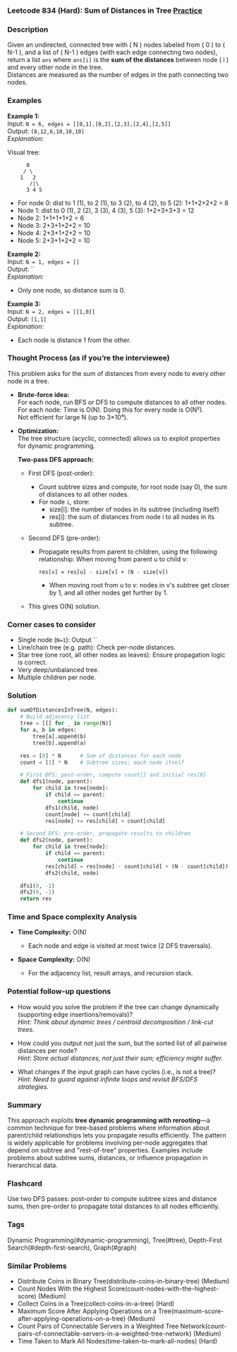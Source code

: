 ### Leetcode 834 (Hard): Sum of Distances in Tree [Practice](https://leetcode.com/problems/sum-of-distances-in-tree)

### Description  
Given an undirected, connected tree with \( N \) nodes labeled from \( 0 \) to \( N-1 \), and a list of \( N-1 \) edges (with each edge connecting two nodes), return a list `ans` where `ans[i]` is the **sum of the distances** between node \( i \) and every other node in the tree.  
Distances are measured as the number of edges in the path connecting two nodes.

### Examples  

**Example 1:**  
Input: `N = 6, edges = [[0,1],[0,2],[2,3],[2,4],[2,5]]`  
Output: `[8,12,6,10,10,10]`  
*Explanation:*

Visual tree:
```
      0
     / \
    1   2
       /|\
      3 4 5
```
- For node 0: dist to 1 (1), to 2 (1), to 3 (2), to 4 (2), to 5 (2): 1+1+2+2+2 = 8
- Node 1: dist to 0 (1), 2 (2), 3 (3), 4 (3), 5 (3): 1+2+3+3+3 = 12
- Node 2: 1+1+1+1+2 = 6
- Node 3: 2+3+1+2+2 = 10
- Node 4: 2+3+1+2+2 = 10
- Node 5: 2+3+1+2+2 = 10

**Example 2:**  
Input: `N = 1, edges = []`  
Output: ``  
*Explanation:*
- Only one node, so distance sum is 0.

**Example 3:**  
Input: `N = 2, edges = [[1,0]]`  
Output: `[1,1]`  
*Explanation:*
- Each node is distance 1 from the other.

### Thought Process (as if you’re the interviewee)  
This problem asks for the sum of distances from every node to every other node in a tree.

- **Brute-force idea:**  
  For each node, run BFS or DFS to compute distances to all other nodes.  
  For each node: Time is O(N). Doing this for every node is O(N²).  
  Not efficient for large N (up to 3×10⁴).

- **Optimization:**  
  The tree structure (acyclic, connected) allows us to exploit properties for dynamic programming.

  **Two-pass DFS approach:**
  - First DFS (post-order):  
    - Count subtree sizes and compute, for root node (say 0), the sum of distances to all other nodes.
    - For node `i`, store:
      - size[i]: the number of nodes in its subtree (including itself)
      - res[i]: the sum of distances from node i to all nodes in its subtree.

  - Second DFS (pre-order):  
    - Propagate results from parent to children, using the following relationship:
      When moving from parent u to child v:
      ```
      res[v] = res[u] - size[v] + (N - size[v])
      ```
      - When moving root from u to v: nodes in v's subtree get closer by 1, and all other nodes get further by 1.

  - This gives O(N) solution.

### Corner cases to consider  
- Single node (`N=1`): Output ``
- Line/chain tree (e.g. path): Check per-node distances.
- Star tree (one root, all other nodes as leaves): Ensure propagation logic is correct.
- Very deep/unbalanced tree.
- Multiple children per node.

### Solution

```python
def sumOfDistancesInTree(N, edges):
    # Build adjacency list
    tree = [[] for _ in range(N)]
    for a, b in edges:
        tree[a].append(b)
        tree[b].append(a)

    res = [0] * N      # Sum of distances for each node
    count = [1] * N    # Subtree sizes; each node itself

    # First DFS: post-order, compute count[] and initial res[0]
    def dfs1(node, parent):
        for child in tree[node]:
            if child == parent:
                continue
            dfs1(child, node)
            count[node] += count[child]
            res[node] += res[child] + count[child]

    # Second DFS: pre-order, propagate results to children
    def dfs2(node, parent):
        for child in tree[node]:
            if child == parent:
                continue
            res[child] = res[node] - count[child] + (N - count[child])
            dfs2(child, node)

    dfs1(0, -1)
    dfs2(0, -1)
    return res
```

### Time and Space complexity Analysis  

- **Time Complexity:** O(N)  
  - Each node and edge is visited at most twice (2 DFS traversals).

- **Space Complexity:** O(N)  
  - For the adjacency list, result arrays, and recursion stack.

### Potential follow-up questions  

- How would you solve the problem if the tree can change dynamically (supporting edge insertions/removals)?  
  *Hint: Think about dynamic trees / centroid decomposition / link-cut trees.*

- How could you output not just the sum, but the sorted list of all pairwise distances per node?  
  *Hint: Store actual distances, not just their sum; efficiency might suffer.*

- What changes if the input graph can have cycles (i.e., is not a tree)?  
  *Hint: Need to guard against infinite loops and revisit BFS/DFS strategies.*

### Summary
This approach exploits **tree dynamic programming with rerooting**—a common technique for tree-based problems where information about parent/child relationships lets you propagate results efficiently. The pattern is widely applicable for problems involving per-node aggregates that depend on subtree and "rest-of-tree" properties. Examples include problems about subtree sums, distances, or influence propagation in hierarchical data.


### Flashcard
Use two DFS passes: post-order to compute subtree sizes and distance sums, then pre-order to propagate total distances to all nodes efficiently.

### Tags
Dynamic Programming(#dynamic-programming), Tree(#tree), Depth-First Search(#depth-first-search), Graph(#graph)

### Similar Problems
- Distribute Coins in Binary Tree(distribute-coins-in-binary-tree) (Medium)
- Count Nodes With the Highest Score(count-nodes-with-the-highest-score) (Medium)
- Collect Coins in a Tree(collect-coins-in-a-tree) (Hard)
- Maximum Score After Applying Operations on a Tree(maximum-score-after-applying-operations-on-a-tree) (Medium)
- Count Pairs of Connectable Servers in a Weighted Tree Network(count-pairs-of-connectable-servers-in-a-weighted-tree-network) (Medium)
- Time Taken to Mark All Nodes(time-taken-to-mark-all-nodes) (Hard)